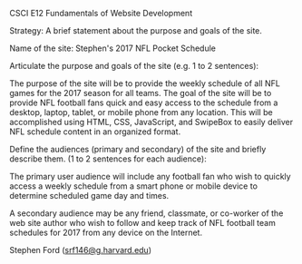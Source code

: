 CSCI E12 Fundamentals of Website Development

Strategy: A brief statement about the purpose and goals of the site.

Name of the site:  Stephen's 2017 NFL Pocket Schedule

Articulate the purpose and goals of the site (e.g. 1 to 2 sentences):

The purpose of the site will be to provide the weekly schedule of all NFL games for the 2017 season for all teams.  The goal of the site will be to provide NFL football fans quick and easy access to the schedule from a desktop, laptop, tablet, or mobile phone from any location. This will be accomplished using HTML, CSS, JavaScript, and SwipeBox to easily deliver NFL schedule content in an organized format.

Define the audiences (primary and secondary) of the site and briefly describe them. (1 to 2 sentences for each audience):

The primary user audience will include any football fan who wish to quickly access a weekly schedule from a smart phone or mobile device to determine scheduled game day and times.

A secondary audience may be any friend, classmate, or co-worker of the web site author who wish to follow and keep track of NFL football team schedules for 2017 from any device on the Internet.

Stephen Ford
(srf146@g.harvard.edu) 


